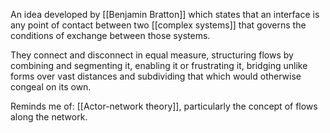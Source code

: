 An idea developed by [[Benjamin Bratton]] which states that an interface is any point of contact between two [[complex systems]] that governs the conditions of exchange between those systems.

They connect and disconnect in equal measure, structuring flows by combining and segmenting it, enabling it or frustrating it, bridging unlike forms over vast distances and subdividing that which would otherwise congeal on its own.

Reminds me of:
[[Actor-network theory]], particularly the concept of flows along the network.